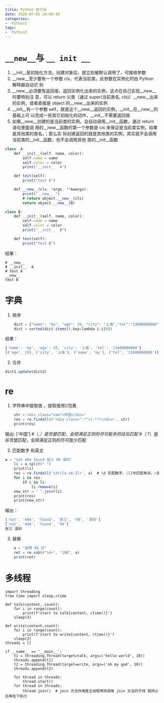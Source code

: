 ```yaml
---
title: Python 知识点
date: 2020-07-01 20:00:48
categories: 
-  Python3
tags:
-  Python3
---
```


<!-- more -->

#  `__new__`与  `__ init __`
1. __init__是初始化方法，创建对象后，就立刻被默认调用了，可接收参数
2. __new__至少要有一个参数 cls，代表当前类，此参数在实例化时由 Python 解释器自动识
别
3. __new__必须要有返回值，返回实例化出来的实例，这点在自己实现__new__时要特别注
意，可以 return 父类（通过 super(当前类名, cls)）__new__出来的实例，或者直接是 object
的__new__出来的实例
4. __init__有一个参数 self，就是这个__new__返回的实例，__init__在__new__的基础上可
以完成一些其它初始化的动作，__init__不需要返回值
5. 如果__new__创建的是当前类的实例，会自动调用__init__函数，通过 return 语句里面调
用的__new__函数的第一个参数是 cls 来保证是当前类实例，如果是其他类的类名，；那么实
际创建返回的就是其他类的实例，其实就不会调用当前类的__init__函数，也不会调用其他
类的__init__函数

``` javascript
class  A:
    def __init__(self, name, color):
        self.name = name
        self.color = color
        print("__init__  A")

    def test(self):
        print("test A")

    def __new__(cls, *args, **kwargs):
        print("__new__ ")
        # return object.__new__(cls)
        return object.__new__(B)

class B:
    def __init__(self, name, color):
        self.name = name
        self.color = color
        print("__init__  B")

    def test(self):
        print("test B")

```

结果：

``` subunit
# __new__
# __init__  A
# test A
__new__ 
test B
```

# 字典
1. 排序   

``` javascript
    dict = {"name": "my", "age": 20, "city": "上海","tel":"13600000000"}
    dict = sorted(dict.items(),key=lambda i:i[0])
```
结果：

``` javascript
{'name': 'my', 'age': 20, 'city': '上海', 'tel': '13600000000'}
[('age', 20), ('city', '上海'), ('name', 'my'), ('tel', '13600000000')]

```

2. 合并 

``` javascript
dict1.update(dict2)
```

# re
1. 字符串中提取值 ，提取值用()包裹
``` javascript
    str ='<div class="nam">中国</div>'
    res = re.findall(r'<div class=".*">(.*?)</div>', str)
    print(res)
```
输出: ['中国']
#（.*）是贪婪匹配，会把满足正则的尽可能多的往后匹配
#（.*?）是非贪婪匹配，会把满足正则的尽可能少匹配

2. 匹配数字 和英文
``` javascript
a = "not 404 found 张三 99 深圳"
    li = a.split(" ")
    print(li)
    res = re.findall('\d+|[a-zA-Z]+', a)  # \d 匹配数字，|[]中匹配单词，+连接多个匹配方式
    for i in res:
        if i in li:
            li.remove(i)
    new_str = " ".join(li)
    print(res)
    print(new_str)
```
输出：

``` javascript
['not', '404', 'found', '张三', '99', '深圳']
['not', '404', 'found', '99']
张三 深圳
```

 3. 替换

  

``` javascript
    a = "张明 98 分"
    ret = re.sub(r"\d+", "100", a)
    print(ret)
```

# 多线程

``` vim
import threading
from time import sleep,ctime

def talk(content, count):
    for i in range(count):
        print(f'start to talk{content, ctime()}')
    sleep(3)

def write(content,count):
    for i in range(count):
        print(f'start to write{content, ctime()}')
    sleep(2)
threads = []

if __name__ == '__main__':
    t1 = threading.Thread(target=talk, args=('hello world', 10))
    threads.append(t1)
    t2 = threading.Thread(target=write, args=('oh my god', 10))
    threads.append(t2)

    for thread in threads:
        thread.start()
    for thread in threads:
        thread.join()  # join 方法作用是主线程等待调用 join 方法的子线 程终止后再往下执行
```





